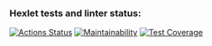 ### Hexlet tests and linter status:
[![Actions Status](https://github.com/CerberStrix/frontend-project-lvl3/workflows/hexlet-check/badge.svg)](https://github.com/CerberStrix/frontend-project-lvl3/actions)
[![Maintainability](https://api.codeclimate.com/v1/badges/4ca9047f8e3a4cec5e95/maintainability)](https://codeclimate.com/github/CerberStrix/frontend-project-lvl3/maintainability)
[![Test Coverage](https://api.codeclimate.com/v1/badges/4ca9047f8e3a4cec5e95/test_coverage)](https://codeclimate.com/github/CerberStrix/frontend-project-lvl3/test_coverage)